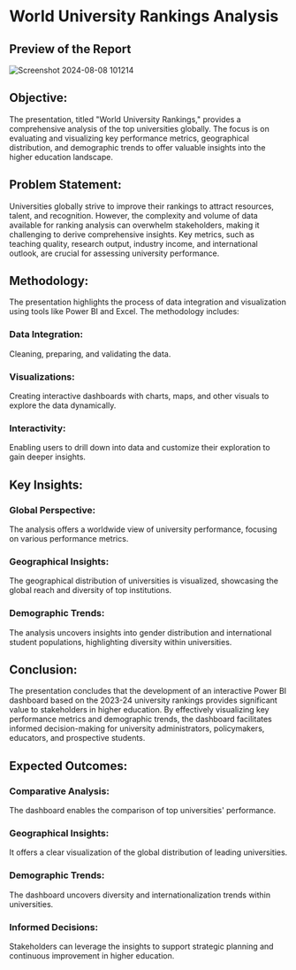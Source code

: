 # World University Rankings Analysis

## Preview of the Report
![Screenshot 2024-08-08 101214](https://github.com/user-attachments/assets/fd25d9a5-9565-420a-8587-504c85783882)

## Objective:
The presentation, titled "World University Rankings," provides a comprehensive analysis of the top universities globally. The focus is on evaluating and visualizing key performance metrics, geographical distribution, and demographic trends to offer valuable insights into the higher education landscape.

## Problem Statement:

Universities globally strive to improve their rankings to attract resources, talent, and recognition. However, the complexity and volume of data available for ranking analysis can overwhelm stakeholders, making it challenging to derive comprehensive insights. Key metrics, such as teaching quality, research output, industry income, and international outlook, are crucial for assessing university performance.

## Methodology:
The presentation highlights the process of data integration and visualization using tools like Power BI and Excel. The methodology includes:

### Data Integration:
 Cleaning, preparing, and validating the data.

### Visualizations:
 Creating interactive dashboards with charts, maps, and other visuals to explore the data dynamically.

### Interactivity:
 Enabling users to drill down into data and customize their exploration to gain deeper insights.

## Key Insights:

### Global Perspective: 
The analysis offers a worldwide view of university performance, focusing on various performance metrics.

### Geographical Insights: 
The geographical distribution of universities is visualized, showcasing the global reach and diversity of top institutions.

### Demographic Trends: 
The analysis uncovers insights into gender distribution and international student populations, highlighting diversity within universities.

## Conclusion:
The presentation concludes that the development of an interactive Power BI dashboard based on the 2023-24 university rankings provides significant value to stakeholders in higher education. By effectively visualizing key performance metrics and demographic trends, the dashboard facilitates informed decision-making for university administrators, policymakers, educators, and prospective students.

## Expected Outcomes:

### Comparative Analysis: 
The dashboard enables the comparison of top universities' performance.

### Geographical Insights:
It offers a clear visualization of the global distribution of leading universities.

### Demographic Trends: 
The dashboard uncovers diversity and internationalization trends within universities.

### Informed Decisions:
 Stakeholders can leverage the insights to support strategic planning and continuous improvement in higher education.



